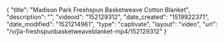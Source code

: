 {
    "title": "Madison Park Freshspun Basketweave Cotton Blanket",
    "description": "",
    "videoid": "152129312",
    "date_created": "1519922371",
    "date_modified": "1521214961",
    "type": "captivate",
    "layout": "video",
    "url": "\/v\/jla-freshspunbasketweaveblanket-mp4\/152129312"
}
